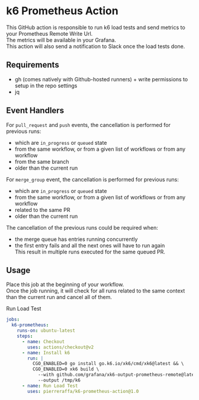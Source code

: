 # k6 Prometheus Action

This GitHub action is responsible to run k6 load tests and send metrics to your Prometheus Remote Write Url.  
The metrics will be available in your Grafana.  
This action will also send a notification to Slack once the load tests done.


## Requirements
- gh (comes natively with Github-hosted runners) + write permissions to setup in the repo settings
- jq

## Event Handlers

For `pull_request` and `push` events, the cancellation is performed for previous runs:  
- which are `in_progress` or `queued` state
- from the same workflow, or from a given list of workflows or from any workflow
- from the same branch
- older than the current run

For `merge_group` event, the cancellation is performed for previous runs:  
- which are `in_progress` or `queued` state
- from the same workflow, or from a given list of workflows or from any workflow
- related to the same PR 
- older than the current run

The cancellation of the previous runs could be required when:
- the merge queue has entries running concurrently  
- the first entry fails and all the next ones will have to run again  
This result in multiple runs executed for the same queued PR.  

## Usage 
Place this job at the beginning of your workflow.  
Once the job running, it will check for all runs related to the same context than the current run and cancel all of them.  

Run Load Test
```yaml
jobs:
  k6-prometheus:
    runs-on: ubuntu-latest
    steps:
      - name: Checkout
        uses: actions/checkout@v2
      - name: Install k6
        run: |
          CGO_ENABLED=0 go install go.k6.io/xk6/cmd/xk6@latest && \
          CGO_ENABLED=0 xk6 build \
            --with github.com/grafana/xk6-output-prometheus-remote@latest \
            --output /tmp/k6
      - name: Run Load Test
        uses: pierreraffa/k6-prometheus-action@1.0
```